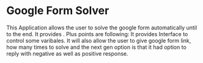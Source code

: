 # Google Form Solver
 This Application allows the user to solve the google form automatically until to the end. It provides . Plus points are following: It provides Interface to control some varibales. It will also allow the user to give google form link, how many times to solve and the next gen option is that it had option to reply with negative as well as positive response.
